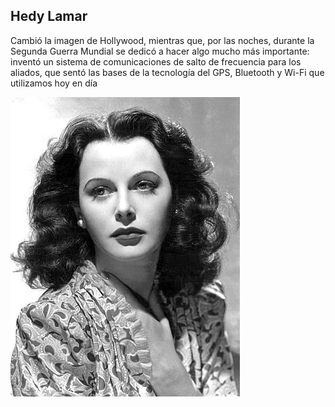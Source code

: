 ## Hedy Lamar
Cambió la imagen de Hollywood, mientras que, por las noches, durante la Segunda Guerra Mundial se dedicó a hacer algo mucho más importante: inventó un sistema de comunicaciones de salto de frecuencia para los aliados, que sentó las bases de la tecnología del GPS, Bluetooth y Wi-Fi que utilizamos hoy en día

![image](hedylamar.jpg)
